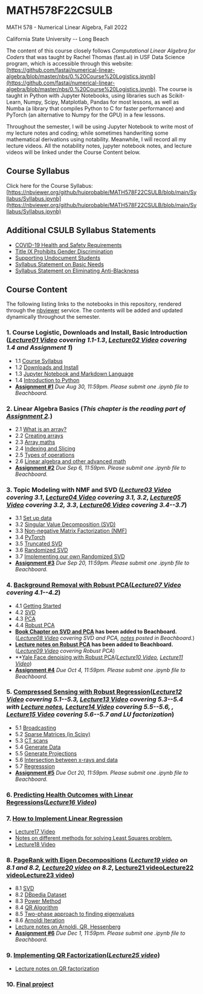 # MATH578F22CSULB

MATH 578 - Numerical Linear Algebra, Fall 2022

California State University -- Long Beach

The content of this course closely follows *Computational Linear Algebra for Coders* that was taught by Rachel Thomas (fast.ai) in USF Data Science program, which is accessible through this website: [https://github.com/fastai/numerical-linear-algebra/blob/master/nbs/0.%20Course%20Logistics.ipynb](https://github.com/fastai/numerical-linear-algebra/blob/master/nbs/0.%20Course%20Logistics.ipynb). The course is taught in Python with Jupyter Notebooks, using libraries such as Scikit-Learn, Numpy, Scipy, Matplotlab, Pandas for most lessons, as well as Numba (a library that compiles Python to C for faster performance) and PyTorch (an alternative to Numpy for the GPU) in a few lessons. 

Throughout the semester, I will be using Jupyter Notebook to write most of my lecture notes and coding; while sometimes handwriting some mathematical derivations using notability. Meanwhile, I will record all my lecture videos. All the notability notes, jupyter notebook notes, and lecture videos will be linked under the Course Content below. 

## Course Syllabus

Click here for the Course Syllabus: [https://nbviewer.org/github/huiprobable/MATH578F22CSULB/blob/main/Syllabus/Syllabus.ipynb](https://nbviewer.org/github/huiprobable/MATH578F22CSULB/blob/main/Syllabus/Syllabus.ipynb)

## Additional CSULB Syllabus Statements

* [COVID-19 Health and Safety Requirements](https://nbviewer.org/github/huiprobable/MATH578F22CSULB/blob/main/Syllabus/Syllabus.ipynb#COVID-19-Health-and-Safety-Requirements)
* [Title IX Prohibits Gender Discrimination](https://nbviewer.org/github/huiprobable/MATH578F22CSULB/blob/main/Syllabus/Syllabus.ipynb#Title-IX-Prohibits-Gender-Discrimination)
* [Supporting Undocument Students](https://nbviewer.org/github/huiprobable/MATH578F22CSULB/blob/main/Syllabus/Syllabus.ipynb#Supporting-Undocument-Students)
* [Syllabus Statement on Basic Needs](https://nbviewer.org/github/huiprobable/MATH578F22CSULB/blob/main/Syllabus/Syllabus.ipynb#Syllabus-Statement-on-Basic-Needs)
* [Syllabus Statement on Eliminating Anti-Blackness](https://nbviewer.org/github/huiprobable/MATH578F22CSULB/blob/main/Syllabus/Syllabus.ipynb#Syllabus-Statement-on-Eliminating-Anti-Blackness)

## Course Content

The following listing links to the notebooks in this repository, rendered through the [nbviewer](http://nbviewer.jupyter.org) service. The contents will be added and updated dynamically throughout the semester. 

### 1. Course Logistic, Downloads and Install, Basic Introduction (*[Lecture01 Video](https://csulb-my.sharepoint.com/:v:/g/personal/paul_sun_csulb_edu/EdlgVcVHcm1LhyK9WIRc6mQBbJ_O4y0rmtiZRCxaXAqobQ?e=E9hsxJ) covering 1.1-1.3*, *[Lecture02 Video](https://csulb-my.sharepoint.com/:v:/g/personal/paul_sun_csulb_edu/ETy-K785D8BAqnSJw9RXpb0BfE86Nf5axYm_UfZ0YLFljQ?e=jupcra) covering 1.4 and Assignment 1*)
* 1.1 [Course Syllabus](https://nbviewer.org/github/huiprobable/MATH578F22CSULB/blob/main/Syllabus/Syllabus.ipynb)
* 1.2 [Downloads and Install](https://nbviewer.org/github/huiprobable/MATH578F22CSULB/blob/main/Lectures/Downloads.ipynb)
* 1.3 [Jupyter Notebook and Markdown Language](https://nbviewer.org/github/huiprobable/MATH578F22CSULB/blob/main/Lectures/Markdown.ipynb)
* 1.4 [Introduction to Python](https://nbviewer.org/github/huiprobable/MATH578F22CSULB/blob/main/Lectures/Lec01.ipynb)
* **[Assignment #1](https://nbviewer.org/github/huiprobable/MATH578F22CSULB/blob/main/Assignments/Assignment01.ipynb)**  *Due Aug 30, 11:59pm. Please submit one .ipynb file to Beachboard.*

### 2. Linear Algebra Basics (*This chapter is the reading part of [Assignment 2](https://nbviewer.org/github/huiprobable/MATH578F22CSULB/blob/main/Assignments/Assignment02.ipynb).*)
* 2.1 [What is an array?](https://nbviewer.org/github/huiprobable/MATH578F22CSULB/blob/main/Lectures/Lec02_numPy.ipynb#What-is-an-array?)
* 2.2 [Creating arrays](https://nbviewer.org/github/huiprobable/MATH578F22CSULB/blob/main/Lectures/Lec02_numPy.ipynb#Creating-arrays)
* 2.3 [Array maths](https://nbviewer.org/github/huiprobable/MATH578F22CSULB/blob/main/Lectures/Lec02_numPy.ipynb#Array-maths)
* 2.4 [Indexing and Slicing](https://nbviewer.org/github/huiprobable/MATH578F22CSULB/blob/main/Lectures/Lec02_numPy.ipynb#Indexing-and-Slicing)
* 2.5 [Types of operations](https://nbviewer.org/github/huiprobable/MATH578F22CSULB/blob/main/Lectures/Lec02_numPy.ipynb#Types-of-oper5tions)
* 2.6 [Linear algebra and other advanced math](https://nbviewer.org/github/huiprobable/MATH578F22CSULB/blob/main/Lectures/Lec02_numPy.ipynb#Linear-algebra-and-other-advanced-math)
* **[Assignment #2](https://nbviewer.org/github/huiprobable/MATH578F22CSULB/blob/main/Assignments/Assignment02.ipynb)**  *Due Sep 6, 11:59pm. Please submit one .ipynb file to Beachboard.*

### 3. Topic Modeling with NMF and SVD (*[Lecture03 Video](https://csulb-my.sharepoint.com/:v:/g/personal/paul_sun_csulb_edu/EXutjbDjYaJFsUNsYKOTqo0BaZWn-CzXozLuFjCq4hm0vQ?e=zYfWEU) covering 3.1*, *[Lecture04 Video](https://csulb-my.sharepoint.com/:v:/g/personal/paul_sun_csulb_edu/EUCxJYsdxrVNnxcMXm3aUukBEhs6ltP8WFkTnhpB-p6ogQ?e=l0gtVw) covering 3.1, 3.2*, *[Lecture05 Video](https://csulb-my.sharepoint.com/:v:/g/personal/paul_sun_csulb_edu/EXI36rawlXpElDWiezwZa5sBKawX4yJECeldG74l2ow5Jg?e=OiuCHL) covering 3.2, 3.3*, *[Lecture06 Video](https://csulb-my.sharepoint.com/:v:/g/personal/paul_sun_csulb_edu/EWL5dD33yvVIvLykQmOrJ0YBl_G7vOGgq29UU6xY8E8IPg?e=YxZko6) covering 3.4--3.7*)
* 3.1 [Set up data](https://nbviewer.org/github/huiprobable/MATH578F22CSULB/blob/main/Lectures/Lec03_NMF_SVD.ipynb#Set-up-data)
* 3.2 [Singular Value Decomposition (SVD)](https://nbviewer.org/github/huiprobable/MATH578F22CSULB/blob/main/Lectures/Lec03_NMF_SVD.ipynb#Singular-Value-Decomposition-(SVD))
* 3.3 [Non-negative Matrix Factorization (NMF)](https://nbviewer.org/github/huiprobable/MATH578F22CSULB/blob/main/Lectures/Lec03_NMF_SVD.ipynb#Non-negative-Matrix-Factorization-(NMF))
* 3.4 [PyTorch](https://nbviewer.org/github/huiprobable/MATH578F22CSULB/blob/main/Lectures/Lec03_NMF_SVD.ipynb#PyTorch)
* 3.5 [Truncated SVD](https://nbviewer.org/github/huiprobable/MATH578F22CSULB/blob/main/Lectures/Lec03_NMF_SVD.ipynb#Truncated-SVD)
* 3.6 [Randomized SVD](https://nbviewer.org/github/huiprobable/MATH578F22CSULB/blob/main/Lectures/Lec03_NMF_SVD.ipynb#Randomized-SVD)
* 3.7 [Implementing our own Randomized SVD](https://nbviewer.org/github/huiprobable/MATH578F22CSULB/blob/main/Lectures/Lec03_NMF_SVD.ipynb#Implementing-our-own-Randomized-SVD)
* **[Assignment #3](https://nbviewer.org/github/huiprobable/MATH578F22CSULB/blob/main/Assignments/Assignment03.ipynb)**  *Due Sep 20, 11:59pm. Please submit one .ipynb file to Beachboard.*

### 4. [Background Removal with Robust PCA](https://nbviewer.org/github/huiprobable/MATH578F22CSULB/blob/main/Lectures/Lec04_PCA.ipynb)(*[Lecture07 Video](https://csulb-my.sharepoint.com/:v:/g/personal/paul_sun_csulb_edu/EQchEBpN84NHjtB1jqb1N0cBadjPBF1Fizwk3qKFJV6Zrw?e=gBsBha) covering 4.1--4.2*)
* 4.1 [Getting Started](https://nbviewer.org/github/huiprobable/MATH578F22CSULB/blob/main/Lectures/Lec04_PCA.ipynb#Getting-Started)
* 4.2 [SVD](https://nbviewer.org/github/huiprobable/MATH578F22CSULB/blob/main/Lectures/Lec04_PCA.ipynb#SVD)
* 4.3 [PCA](https://nbviewer.org/github/huiprobable/MATH578F22CSULB/blob/main/Lectures/Lec04_PCA.ipynb#Principal-Component-Analysis-(PCA))
* 4.4 [Robust PCA](https://nbviewer.org/github/huiprobable/MATH578F22CSULB/blob/main/Lectures/Lec04_PCA.ipynb#Robust-PCA-(via-Primary-Component-Pursuit))
* **[Book Chapter on SVD and PCA](https://bbcsulb.desire2learn.com/d2l/le/lessons/882936/topics/10457733) has been added to Beachboard.** (*[Lecture08 Video](https://csulb-my.sharepoint.com/:v:/g/personal/paul_sun_csulb_edu/EUC4-P-lRvJHnH8A4lYrLJcBf2XgMxuWqR-5WS2Zr6cLTg?e=7ChC0Y) covering SVD and PCA, [notes](https://bbcsulb.desire2learn.com/d2l/le/lessons/882936/topics/10458541) posted in Beachboard.*)
* **[Lecture notes on Robust PCA](https://bbcsulb.desire2learn.com/d2l/le/lessons/882936/units/10458538) has been added to Beachboard.** (*[Lecture09 Video](https://csulb-my.sharepoint.com/:v:/g/personal/paul_sun_csulb_edu/EeteMrXExyJOn7CI-vHElGkBgMctX2a-qzzke8mrhkiUXQ?e=a88gSd) covering Robust PCA*) 
* **[Yale Face denoising with Robust PCA](https://nbviewer.org/github/huiprobable/MATH578F22CSULB/blob/main/Lectures/yaleB_RPCA.ipynb)(*[Lecture10 Video](https://csulb-my.sharepoint.com/:v:/g/personal/paul_sun_csulb_edu/EfnG5I020EdEh1mCp-hx6ToBaFLO4HYgpSkf5qeQwdki4A?e=EPCWtV), [Lecture11 Video](https://csulb-my.sharepoint.com/:v:/g/personal/paul_sun_csulb_edu/EVcbbmz5ULJDietA7uQWS4kB9rqZKRDYoeVfVCEWNj__Dw?e=ssgVQy)*)
* **[Assignment #4](https://nbviewer.org/github/huiprobable/MATH578F22CSULB/blob/main/Assignments/Assignment04.ipynb)**  *Due Oct 4, 11:59pm. Please submit one .ipynb file to Beachboard.*

### 5. [Compressed Sensing with Robust Regression](https://nbviewer.org/github/huiprobable/MATH578F22CSULB/blob/main/Lectures/Lec05_CS_RR.ipynb)(*[Lecture12 Video](https://csulb-my.sharepoint.com/:v:/g/personal/paul_sun_csulb_edu/ES2ATBBm9BJBvMYFv4MmV2EBXLabkqJfNdJ3tzHGn9dLJw?e=JcJ8nm) covering 5.1--5.3, [Lecture13 Video](https://csulb-my.sharepoint.com/:v:/g/personal/paul_sun_csulb_edu/EYycydrNxW9Dk5XpB6MLyL8Bjj2vQQB0uwlPcGUiogfmUQ?e=tt1cdQ) covering 5.3--5.4 with [Lecture notes](https://bbcsulb.desire2learn.com/d2l/le/lessons/882936/units/10458538), [Lecture14 Video](https://csulb-my.sharepoint.com/:v:/g/personal/paul_sun_csulb_edu/EQt623R6ZB9AlPTbbI6w2KUB8haNRgReAIaCstS7kfd3Hw?e=YXPaKv) covering 5.5--5.6, , [Lecture15 Video](https://csulb-my.sharepoint.com/:v:/g/personal/paul_sun_csulb_edu/ET56ISrHQa9NngJyT92PfLMBEXinOCDqnf6pMNFP9xu15w?e=rKkhby) covering 5.6--5.7 and LU factorization*)
* 5.1 [Broadcasting](https://nbviewer.org/github/huiprobable/MATH578F22CSULB/blob/main/Lectures/Lec05_CS_RR.ipynb#Broadcasting)
* 5.2 [Sparse Matrices (in Scipy)](https://nbviewer.org/github/huiprobable/MATH578F22CSULB/blob/main/Lectures/Lec05_CS_RR.ipynb#Sparse-Matrices-(in-Scipy))
* 5.3 [CT scans](https://nbviewer.org/github/huiprobable/MATH578F22CSULB/blob/main/Lectures/Lec05_CS_RR.ipynb#Today:-CT-scans)
* 5.4 [Generate Data](https://nbviewer.org/github/huiprobable/MATH578F22CSULB/blob/main/Lectures/Lec05_CS_RR.ipynb#Generate-Data)
* 5.5 [Generate Projections](https://nbviewer.org/github/huiprobable/MATH578F22CSULB/blob/main/Lectures/Lec05_CS_RR.ipynb#Generate-Projections)
* 5.6 [Intersection between x-rays and data](https://nbviewer.org/github/huiprobable/MATH578F22CSULB/blob/main/Lectures/Lec05_CS_RR.ipynb#Intersection-between-x-rays-and-data)
* 5.7 [Regresssion](https://nbviewer.org/github/huiprobable/MATH578F22CSULB/blob/main/Lectures/Lec05_CS_RR.ipynb#Regresssion)
* **[Assignment #5](https://nbviewer.org/github/huiprobable/MATH578F22CSULB/blob/main/Assignments/Assignment05.ipynb)**  *Due Oct 20, 11:59pm. Please submit one .ipynb file to Beachboard.*

### 6. [Predicting Health Outcomes with Linear Regressions](https://nbviewer.org/github/huiprobable/MATH578F22CSULB/blob/main/Lectures/Lec06_LinRegrApp.ipynb)(*[Lecture16 Video](https://csulb-my.sharepoint.com/:v:/g/personal/paul_sun_csulb_edu/Ee1TX48j-XRAkEdr3nPQZWIBaXgqtr6mjGYz_s-JaVdJdw?e=mJpaA4)*)

### 7. [How to Implement Linear Regression](https://nbviewer.org/github/huiprobable/MATH578F22CSULB/blob/main/Lectures/Lec07_Implement_LR.ipynb)
* [Lecture17 Video](https://csulb-my.sharepoint.com/:v:/g/personal/paul_sun_csulb_edu/ET0ljBUwbF1PoaApPryIbekBaRxlwl6LRdKs_SiS5GbPBA?e=n8tm3J)
* [Notes on different methods for solving Least Squares problem.](https://bbcsulb.desire2learn.com/d2l/le/lessons/882936/units/10458538)
* [Lecture18 Video](https://csulb-my.sharepoint.com/:v:/g/personal/paul_sun_csulb_edu/EY0GKAMcU01CuXJdHHEhz24Btjqhzeyivk-hLQ4dJG7BwA?e=MRV5wD)

### 8. [PageRank with Eigen Decompositions](https://nbviewer.org/github/huiprobable/MATH578F22CSULB/blob/main/Lectures/Lec08_PageRank.ipynb) (*[Lecture19 video](https://csulb-my.sharepoint.com/:v:/g/personal/paul_sun_csulb_edu/EUAs9SeIpiRAg5SJlAxQbFABJfakDSYLHK-86liuTbv5tg?e=rnHnbB) on 8.1 and 8.2, [Lecture20 video](https://csulb-my.sharepoint.com/:v:/g/personal/paul_sun_csulb_edu/EUiyDXXsILJArfrcUnwhlgMBiDJsr34j2Eav0-qTTG5zqA?e=J2hDiY) on 8.2*, [Lecture21 video](https://csulb-my.sharepoint.com/:v:/g/personal/paul_sun_csulb_edu/EY_6uV2tca9JtcOJXHI2qhoBGJqV1zkiNsjc9BR907WXvA?e=mWHqpr)[Lecture22 video](https://csulb-my.sharepoint.com/:v:/g/personal/paul_sun_csulb_edu/EcIey0uRT2xItr_3uI26oYcB-e-FTgxlOKe5z11261FQvQ?e=veo2fX)[Lecture23 video](https://csulb-my.sharepoint.com/:v:/g/personal/paul_sun_csulb_edu/Ea5yRN4ZEIJIk1MeAB7_6q0BzkHXI47KOCtqhm0qpBadbA?e=Kw3zaz))
* 8.1 [SVD](https://nbviewer.org/github/huiprobable/MATH578F22CSULB/blob/main/Lectures/Lec08_PageRank.ipynb#Motivation)
* 8.2 [DBpedia Dataset](https://nbviewer.org/github/huiprobable/MATH578F22CSULB/blob/main/Lectures/Lec08_PageRank.ipynb#DBpedia)
* 8.3 [Power Method](https://nbviewer.org/github/huiprobable/MATH578F22CSULB/blob/main/Lectures/Lec08_PageRank.ipynb#Power-method)
* 8.4 [QR Algorithm](https://nbviewer.org/github/huiprobable/MATH578F22CSULB/blob/main/Lectures/Lec08_PageRank.ipynb#QR-Algorithm)
* 8.5 [Two-phase approach to finding eigenvalues](https://nbviewer.org/github/huiprobable/MATH578F22CSULB/blob/main/Lectures/Lec08_PageRank.ipynb#A-Two-Phase-Approach)
* 8.6 [Arnoldi Iteration](https://nbviewer.org/github/huiprobable/MATH578F22CSULB/blob/main/Lectures/Lec08_PageRank.ipynb#Arnoldi-Iteration)
* [Lecture notes on Arnoldi, QR, Hessenberg](https://bbcsulb.desire2learn.com/d2l/le/lessons/882936/units/10458538)
* **[Assignment #6](https://nbviewer.org/github/huiprobable/MATH578F22CSULB/blob/main/Assignments/Assignment06.ipynb)**  *Due Dec 1, 11:59pm. Please submit one .ipynb file to Beachboard.*

### 9. [Implementing QR Factorization](https://nbviewer.org/github/huiprobable/MATH578F22CSULB/blob/main/Lectures/Lec09_Implement_QR.ipynb)(*[Lecture25 video](https://csulb-my.sharepoint.com/:v:/g/personal/paul_sun_csulb_edu/ESg-fs0XYNpCkhjfcqcaXfEB5UzLfFczBgcJc3tglyTPaw?e=80bSp6)*)
* [Lecture notes on QR factorization](https://bbcsulb.desire2learn.com/d2l/le/lessons/882936/units/10458538)

### 10. [Final project](https://csulb-my.sharepoint.com/:w:/g/personal/paul_sun_csulb_edu/ERyZZD7OfWJOqkrPR7KagsgB6FOLMwiMk3YpKrbLu4xHJA?e=ZnaIda)

